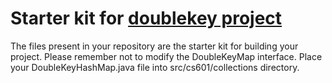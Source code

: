 Starter kit for [doublekey project](https://github.com/parrt/cs601/blob/master/projects/doublekey.md)
===============

The files present in your repository are the starter kit for building your project.  Please remember not to modify the DoubleKeyMap interface. Place your DoubleKeyHashMap.java file into src/cs601/collections directory.
